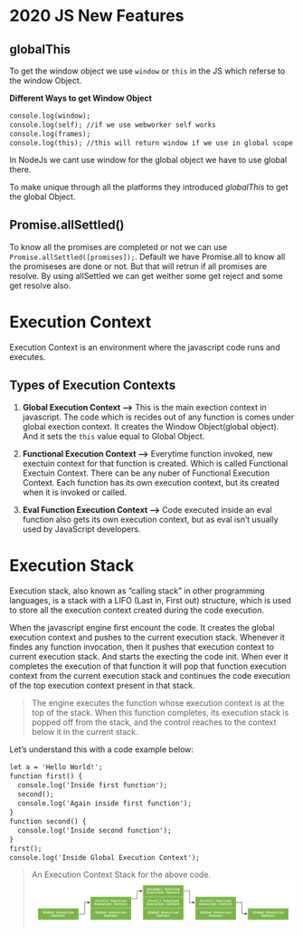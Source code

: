 # 2020 JS New Features

## globalThis

To get the window object we use `window` or `this` in the JS which referse to the window Object.

**Different Ways to get Window Object**

```
console.log(window);
console.log(self); //if we use webworker self works
console.log(frames);
console.log(this); //this will return window if we use in global scope
```

In NodeJs we cant use window for the global object we have to use global there.

To make unique through all the platforms they introduced _globalThis_ to get the global Object.

## Promise.allSettled()

To know all the promises are completed or not we can use `Promise.allSettled([promises]);`. Default we have Promise.all to know all the promiseses are done or not. But that will retrun if all promises are resolve. By using allSettled we can get weither some get reject and some get resolve also.

# Execution Context

Execution Context is an environment where the javascript code runs and executes.

## Types of Execution Contexts

1. **Global Execution Context -->**
   This is the main exection context in javascript. The code which is recides out of any function is comes under global exection context. It creates the Window Object(global object). And it sets the `this` value equal to Global Object.

2. **Functional Execution Context -->**
   Everytime function invoked, new exectuin context for that function is created. Which is called Functional Exectuin Context. There can be any nuber of Functional Execution Context. Each function has its own execution context, but its created when it is invoked or called.
3. **Eval Function Execution Context -->**
   Code executed inside an eval function also gets its own execution context, but as eval isn’t usually used by JavaScript developers.

# Execution Stack

Execution stack, also known as “calling stack” in other programming languages, is a stack with a LIFO (Last in, First out) structure, which is used to store all the execution context created during the code execution.

When the javascript engine first encount the code. It creates the global execution context and pushes to the current execution stack. Whenever it findes any function invocation, then it pushes that execution context to current execution stack. And starts the execting the code init. When ever it completes the execution of that function it will pop that function execution context from the current execution stack and continues the code execution of the top execution context present in that stack.

> The engine executes the function whose execution context is at the top of the stack. When this function completes, its execution stack is popped off from the stack, and the control reaches to the context below it in the current stack.

Let’s understand this with a code example below:

```
let a = 'Hello World!';
function first() {
  console.log('Inside first function');
  second();
  console.log('Again inside first function');
}
function second() {
  console.log('Inside second function');
}
first();
console.log('Inside Global Execution Context');
```

> An Execution Context Stack for the above code.
> ![Image](/images/execution-stack.png)
